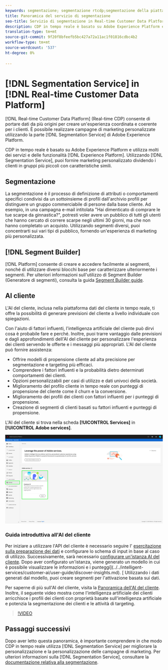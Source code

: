 ```yaml
---
keywords: segmentazione; segmentazione rtcdp;segmentazione della piattaforma dati cliente in tempo reale
title: Panoramica del servizio di segmentazione
seo-title: Servizio di segmentazione in Real-time Customer Data Platform
description: CDP in tempo reale è basato su Adobe Experience Platform e utilizza molti dei servizi e delle funzionalità del Experience Platform . Tramite il servizio di segmentazione, puoi fornire un marketing personalizzato dividendo i clienti in gruppi più piccoli con caratteristiche simili.
translation-type: tm+mt
source-git-commit: 9f20f8bfeefb5bc427a72a11ac1f01816cdbc4b2
workflow-type: tm+mt
source-wordcount: '537'
ht-degree: 0%

---
```



# [!DNL Segmentation Service] in [!DNL Real-time Customer Data Platform]

[!DNL Real-time Customer Data Platform] (Real-time CDP) consente di portare dati da più origini per creare un&#39;esperienza coordinata e coerente per i clienti. È possibile realizzare campagne di marketing personalizzate utilizzando la parte [!DNL Segmentation Service] di Adobe Experience Platform.

CDP in tempo reale è basato su Adobe Experience Platform e utilizza molti dei servizi e delle funzionalità [!DNL Experience Platform]. Utilizzando [!DNL Segmentation Service], puoi fornire marketing personalizzato dividendo i clienti in gruppi più piccoli con caratteristiche simili.

## Segmentazione

La segmentazione è il processo di definizione di attributi o comportamenti specifici condivisi da un sottoinsieme di profili dall&#39;archivio profili per distinguere un gruppo commerciabile di persone dalla base cliente. Ad esempio, in una campagna e-mail intitolata &quot;Hai dimenticato di comprare le tue scarpe da ginnastica?&quot;, potresti voler avere un pubblico di tutti gli utenti che hanno cercato di correre scarpe negli ultimi 30 giorni, ma che non hanno completato un acquisto. Utilizzando segmenti diversi, puoi concentrarti sui vari tipi di pubblico, fornendo un&#39;esperienza di marketing più personalizzata.

## [!DNL Segment Builder]

[!DNL Platform] consente di creare e accedere facilmente ai segmenti, nonché di utilizzare diversi blocchi base per caratterizzare ulteriormente i segmenti. Per ulteriori informazioni sull&#39;utilizzo di Segment Builder (Generatore di segmenti), consulta la guida [Segment Builder guide](./segment-builder-guide.md).

## AI cliente

L&#39;AI del cliente, inclusa nella piattaforma dati del cliente in tempo reale, ti offre la possibilità di generare previsioni del cliente a livello individuale con spiegazioni.

Con l&#39;aiuto di fattori influenti, l&#39;intelligenza artificiale del cliente può dirvi cosa è probabile fare e perché. Inoltre, puoi trarre vantaggio dalle previsioni e dagli approfondimenti dell&#39;AI del cliente per personalizzare l&#39;esperienza dei clienti servendo le offerte e i messaggi più appropriati. L&#39;AI del cliente può fornire assistenza:

* Offrire modelli di propensione cliente ad alta precisione per segmentazione e targeting più efficaci.
* Comprendere i fattori influenti e la probabilità dietro determinati comportamenti dei clienti.
* Opzioni personalizzabili per casi di utilizzo e dati univoci della società.
* Miglioramento del profilo cliente in tempo reale con punteggi di propensione del cliente come il churn e la conversione.
* Miglioramento dei profili dei clienti con fattori influenti per i punteggi di propensione.
* Creazione di segmenti di clienti basati su fattori influenti e punteggi di propensione.

L&#39;AI del cliente si trova nella scheda **[!UICONTROL Services]** in **[!UICONTROL Adobe services]**.

![Posizione AI del cliente](../assets/overview/rtcdp-customer-ai.png)

### Guida introduttiva all&#39;AI del cliente

Per iniziare a utilizzare l&#39;API del cliente è necessario seguire l&#39; [esercitazione sulla preparazione dei dati](../../intelligent-services/data-preparation.md) e configurare lo schema di input in base al caso di utilizzo. Successivamente, sarà necessario [configurare un&#39;istanza AI del cliente](../../intelligent-services/customer-ai/user-guide/configure.md). Dopo aver configurato un&#39;istanza, viene generato un modello in cui è possibile visualizzare le informazioni e i punteggi](../../intelligent-services/customer-ai/user-guide/discover-insights.md). [ Utilizzando i dati generati dal modello, puoi creare segmenti per l&#39;attivazione basata sui dati.

Per saperne di più sull&#39;AI del cliente, visita la [Panoramica dell&#39;AI del cliente](../../intelligent-services/customer-ai/overview.md). Inoltre, il seguente video mostra come l&#39;intelligenza artificiale dei clienti arricchisce i profili dei clienti con proprietà basate sull&#39;intelligenza artificiale e potenzia la segmentazione dei clienti e le attività di targeting.

>[!VIDEO](https://video.tv.adobe.com/v/40374/?quality=12&learn=on)


## Passaggi successivi

Dopo aver letto questa panoramica, è importante comprendere in che modo CDP in tempo reale utilizza [!DNL Segmentation Service] per migliorare la personalizzazione e la personalizzazione delle campagne di marketing. Per ulteriori informazioni sulla [!DNL Segmentation Service], consultare la [documentazione relativa alla segmentazione](../../segmentation/home.md).
